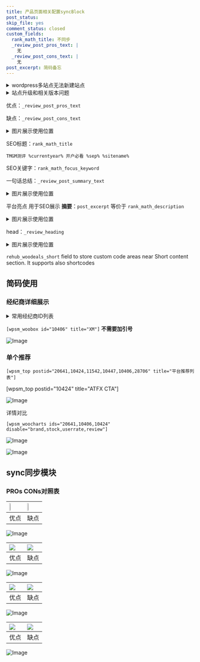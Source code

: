 ```yaml
---
title: 产品页面相关配置syncBlock
post_status: 
skip_file: yes
comment_status: closed
custom_fields:
  rank_math_title: 不同步
  _review_post_pros_text: |
    无
  _review_post_cons_text: |
    无
post_excerpt: 简码备忘
---
```

<details><summary>wordpress多站点无法新建站点</summary>

<li>和报错需要清理cookies一样的原因</li>
<li>wp-config.php里面<code>define( 'SUBDOMAIN_INSTALL', false );//子域名安装</code></li>
<li>新建子站点是用<code>define( 'SUBDOMAIN_INSTALL', true);//子域名安装</code> 完成以后，改成<code>false</code></li>
</details>

<details><summary>站点升级和相关版本问题</summary>

<p>wordpress：5.9.9
woocommerce：7.5.1
出现问题的地方：主题选项里面>><strong>Product layout >>compact style</strong></p>
<p>如何出现没有用过的字段 导致无法保存。先导出配置 然后进行修改，后面再次恢复即可。</p>
<p>出现部分字段无法显示时，需要返回默认布局后，对产品进行保存就好了。</p>
<p></p>
</details>

优点：`_review_post_pros_text`

缺点：`_review_post_cons_text`

<details><summary>图片展示使用位置</summary>

<img src="https://prod-files-secure.s3.us-west-2.amazonaws.com/39ed1227-6d7d-4570-be36-9ccd4a2c4241/f51d3d83-55d4-4bdf-9604-f37ec77ab556/Untitled.png?X-Amz-Algorithm=AWS4-HMAC-SHA256&X-Amz-Content-Sha256=UNSIGNED-PAYLOAD&X-Amz-Credential=ASIAZI2LB466W44GX3WS%2F20250418%2Fus-west-2%2Fs3%2Faws4_request&X-Amz-Date=20250418T225518Z&X-Amz-Expires=3600&X-Amz-Security-Token=IQoJb3JpZ2luX2VjEPb%2F%2F%2F%2F%2F%2F%2F%2F%2F%2FwEaCXVzLXdlc3QtMiJIMEYCIQDKr4HJpo%2Fzns7Qs1iG%2BF9VajWkk59JRsx2mWqu8NaoLAIhAMHCEtnLifSvKMKpIVAJpw2Bq%2BAEMUHoBfZmHzmn4QD9Kv8DCH8QABoMNjM3NDIzMTgzODA1Igxm0s5M76vIMhCGFY8q3APkNDN%2FkOy6YhrQfUoKsHRJrXG2rMuQ7SZutDSKNjs1RWBw%2FOU5phohHBVr%2BDCfXWUQ%2B0VmqnnkANBaRWS%2FOyJA3dCrdSXavE2UhIRnXtWA%2FjBjTBBxlSBz4GTDq9A8SSsXVuvUkEVW4SIyMZmx3KRzlap4hgieeeDDZQ1z5Ci%2F7vzTpXlJ9Jzcf%2BEsgJUEGK9wSJ5zF0BNEZa52YjC%2F23Zh0ZjM6qFZGAEv5Itla%2BxTkdzgcqUXrJWCemi%2Bz4%2FdKDkweGC8zyOpdjXyoRJLUtGNQj5Orol2EcVrfmPn%2F8rshsF6hv7Ahgg6rQ8kl1c1q32meyo4bogXO7LKRyaVmxefk5Fpv7LUj3NdnwyBfwbi2qL9Ws%2BWRDKFP22tpYTBzW0xzpP7S4%2F18Vigq7xe%2BZ361%2BIXFGhinFgT8VMYNGMkC181QvaFYFXNvLhJfwn8OkQSmZCijLvz4gUi8%2BQJ2f8wJcOu%2B6zyzVOFHfc2w91UR3fsTm6v%2BglswoC6DC1t2z3gZU14kJynU2ToxxxxQhdvuKJcplPUKOPwTs0SFuDOUeiE2%2FiAX5U78tTk2L%2F4L1fXxW4%2F7SSYEaK5FCH7ihoIZ5YOBdr4aZjaXobykTdjg64RBwxrHZxLBP1%2FTCql4vABjqkAS%2Fi%2F4qvaWtAAqm5fy8VEiN6yvVIdVC8uUK5EJtVPCSLQElm846Vt4Rmb86ChEuXBmvOXw5CyswnZy7Gm0u%2FWMxZyvVKUt%2Bu95cpL%2F1noG4xwsx3QhJ0JCkhtbOqTDeZt4%2Bz8lIHwesnGeWzI6JxiUCjonCUMjoPtaHokzafOZiQEh1lBq78xQZwBw0O6%2BBQ3GFkd58ALN4lwqW9%2FHpRUz%2FJpO98&X-Amz-Signature=c4f3d47bea6c288e04c6a9941540bdf73bf03d06d29e6b1d2e64fee69490a444&X-Amz-SignedHeaders=host&x-id=GetObject" alt="Image">
</details>

SEO标题：`rank_math_title`

`TMGM测评 %currentyear% 开户必看 %sep% %sitename%`

SEO关键字：`rank_math_focus_keyword`

一句话总结：`_review_post_summary_text`

<details><summary>图片展示使用位置</summary>

<img src="https://prod-files-secure.s3.us-west-2.amazonaws.com/39ed1227-6d7d-4570-be36-9ccd4a2c4241/4b96a922-296c-4f4e-8630-d1c870cbce01/Untitled.png?X-Amz-Algorithm=AWS4-HMAC-SHA256&X-Amz-Content-Sha256=UNSIGNED-PAYLOAD&X-Amz-Credential=ASIAZI2LB466QZKSZTZC%2F20250418%2Fus-west-2%2Fs3%2Faws4_request&X-Amz-Date=20250418T225519Z&X-Amz-Expires=3600&X-Amz-Security-Token=IQoJb3JpZ2luX2VjEPb%2F%2F%2F%2F%2F%2F%2F%2F%2F%2FwEaCXVzLXdlc3QtMiJHMEUCIQC07ovzvmq044ri%2BX1XXla%2BFydrPRhw6Iqv4dBu4AEisAIgHWrx7GxpJRulQpQnWpHW1%2BQ54ge2V7G4upxByNwdFgMq%2FwMIfxAAGgw2Mzc0MjMxODM4MDUiDJee7ueQ1b%2FY7%2F%2Bz%2BircAz4ogkwD%2FNH2yd2Y233fbOhe0MlzP%2FqFMOEsOTiNk%2BKYFfMWf9r9GjkBGgTRORB3NLJPsCKX%2B43TzDEx56a48NuUntw3T7PhBLYpCLynN2J71Dfs2S4P52slF9X04PGtfSvLURcnBebps%2BVvXbiOlI0WdHI0UI295lr2dsvk%2F29a6Qa139L%2Fd3GxUIiEpBOQukGhPJBkjFzT55aWVTl9QbCRY4sVwXb1Aw4WZv2HYEcWXOJQJkwPP2LtrNiVC9tlMMHy8d65n%2FUV0Cfe0SpErDQCOnMy8SXx733I6WBt09tuwV%2FlgUZ5ZTe4EV1IkhnqRwrH81vCylLYZyZFDfF3Qd2GRW%2Fw9qKEPvbWZYjYTiA%2F%2FuaQ5W2iO233CWY37tYXJTnUDrvEzZhbyfm5G4DZk1cI84WCRKxJ7e6vLoosXqKQjzOHTd6xrHKjR0u%2B2U8Y%2BlYWGagDb%2FNmqGUjyspTHSdtOqY0%2FN7%2BWZCEqlNWl3CiB74d%2BtnsD3ayXP0mRXb0yLFAm%2FSyXwOPS0maKIGrr2uvs6PiTB8SUH7mudSL1wrjwJmk1u27g4hwqo0iK7jxV%2BmdZ94F36wXeHXZ%2B1yuJGZshDLJ4vJH7cwUbeToPScoGbsSctWA66HyT49aMLGXi8AGOqUBbu7P8Tojg0aLkUQS5nCF933oXQGwUZMZMXBtl0wmKVLFeM8cFJREYUw2eEx06moSFzZ0zowSc7HLCM2Rl%2FCtV54qMjYGFW6oX6YNUOeIAf7ujQBiG1Aaaf4mdkTcD%2FH%2FaV1u%2ByZAbriA%2FP78IYFA%2B4BB8zAUn1KCEHcHAOtqXPVMt9kHO3mxTVYvN81R1ZT3Ui95mNdDzaHd%2BLw5zq0UvVoy5t%2FF&X-Amz-Signature=c75d9c909890c0d5fb0cf71578822405bc70b4b9fc95beb9ae4d853fceac3049&X-Amz-SignedHeaders=host&x-id=GetObject" alt="Image">
</details>

平台亮点 用于SEO展示 **摘要**：`post_excerpt`  等价于 `rank_math_description`

<details><summary>图片展示使用位置</summary>

<img src="https://prod-files-secure.s3.us-west-2.amazonaws.com/39ed1227-6d7d-4570-be36-9ccd4a2c4241/1ee11f63-b60a-4dfe-a7a7-d58ff23b5d88/Untitled.png?X-Amz-Algorithm=AWS4-HMAC-SHA256&X-Amz-Content-Sha256=UNSIGNED-PAYLOAD&X-Amz-Credential=ASIAZI2LB466VDACYVN2%2F20250418%2Fus-west-2%2Fs3%2Faws4_request&X-Amz-Date=20250418T225519Z&X-Amz-Expires=3600&X-Amz-Security-Token=IQoJb3JpZ2luX2VjEPb%2F%2F%2F%2F%2F%2F%2F%2F%2F%2FwEaCXVzLXdlc3QtMiJHMEUCIQDNHmWdIwQ50ZLav%2F5gClOgln5GxHuumEpIRz1OJLuQKQIgQMaIckViFT39Vbw%2Ffv9IhjDozdyfy9d7NKi8idEAcFsq%2FwMIfxAAGgw2Mzc0MjMxODM4MDUiDIzNW7u7HRiDL5PGkyrcA6HX%2F2FaSdK9B%2FMUV2HePSCbx%2BkGbUY16yJF4mN2%2BXbZEYSuCOMLNarhroxaE5p20zLl3tEdV23X6ydPAR5PuaIDYSSMw3EhMO4skwmOMTn7Ny179w59RxIR6UKkKoSSZJNNe0IA21fB%2BY5ZGHMUwWbJd30DmGT16syR5TmGFbWayAghFYA5mM%2BKBdtNc3YEQ0efbODe87cpBhPdRDdRceM6GVrttYvc8BNHGNnyIqNp7tuSMqkBVHjBUpiLJS5DmxhOb6wR8fm1F9V3emWE5GYk1DM%2B2O9OnpXJsnUQePDoZ5Mxnc0aV7muxHeAtugY0Pp8ct30vm2GKbxyOBccTWFxmWnyyV6O5UTbqxiOtm1jyuYhuSXiaSoYy8OEAz4%2FX71X1Oe4GmgWGr%2B4XPvGdUWYdv4Q9BAAWQaczt0mVq%2BHr%2F05dYUJi02zQ3EmDFaZfSQ81%2Fs2b8QwNLQvYQQgC935UVOSDFOiYAUTqycxhkCqZ5a%2FXXYTPJS2jWZ2r6Z9eW8HuB%2Fmi28WDwGZ0vu4TPPIhvVgSN12oSlA%2FOUNwpJqkfSCw0wHCLNUl9NZbUYrcSekLUe42J6dK%2Fd6bx53f7Bq8LbT3mOT9UYXTr%2F%2FUJv8%2BekdPjEx17DRcjFCMPOWi8AGOqUBosUGMDaJyQOtyIYSBE6JaphnnkIWbgm7jIMpjZcfMF4TV3kQgbCf1jLabiaCDQZ2m%2F4JcmC5woR4K7Qm1ihe2vOM7YQzhP9h3XmkjE%2Be8xfI6eeEq00AlNwj8eiSgFPNoI7rVpXFwqadTjXwG%2F%2FrwlenrF9G%2B6XZiJDsE9QvdUmM5W%2FjBBKvdeQBlhHoBCaqDtCGZHZq5AbU06FMX3a8Dx5B3FBw&X-Amz-Signature=1f27a788840ac883b1648cb6456b2c5c9331ca2d490f64fa5a7f98046f0fab47&X-Amz-SignedHeaders=host&x-id=GetObject" alt="Image">
<img src="https://prod-files-secure.s3.us-west-2.amazonaws.com/39ed1227-6d7d-4570-be36-9ccd4a2c4241/ad4118b5-78d8-4fbe-801e-3b29b5d99c01/Untitled.png?X-Amz-Algorithm=AWS4-HMAC-SHA256&X-Amz-Content-Sha256=UNSIGNED-PAYLOAD&X-Amz-Credential=ASIAZI2LB466VDACYVN2%2F20250418%2Fus-west-2%2Fs3%2Faws4_request&X-Amz-Date=20250418T225519Z&X-Amz-Expires=3600&X-Amz-Security-Token=IQoJb3JpZ2luX2VjEPb%2F%2F%2F%2F%2F%2F%2F%2F%2F%2FwEaCXVzLXdlc3QtMiJHMEUCIQDNHmWdIwQ50ZLav%2F5gClOgln5GxHuumEpIRz1OJLuQKQIgQMaIckViFT39Vbw%2Ffv9IhjDozdyfy9d7NKi8idEAcFsq%2FwMIfxAAGgw2Mzc0MjMxODM4MDUiDIzNW7u7HRiDL5PGkyrcA6HX%2F2FaSdK9B%2FMUV2HePSCbx%2BkGbUY16yJF4mN2%2BXbZEYSuCOMLNarhroxaE5p20zLl3tEdV23X6ydPAR5PuaIDYSSMw3EhMO4skwmOMTn7Ny179w59RxIR6UKkKoSSZJNNe0IA21fB%2BY5ZGHMUwWbJd30DmGT16syR5TmGFbWayAghFYA5mM%2BKBdtNc3YEQ0efbODe87cpBhPdRDdRceM6GVrttYvc8BNHGNnyIqNp7tuSMqkBVHjBUpiLJS5DmxhOb6wR8fm1F9V3emWE5GYk1DM%2B2O9OnpXJsnUQePDoZ5Mxnc0aV7muxHeAtugY0Pp8ct30vm2GKbxyOBccTWFxmWnyyV6O5UTbqxiOtm1jyuYhuSXiaSoYy8OEAz4%2FX71X1Oe4GmgWGr%2B4XPvGdUWYdv4Q9BAAWQaczt0mVq%2BHr%2F05dYUJi02zQ3EmDFaZfSQ81%2Fs2b8QwNLQvYQQgC935UVOSDFOiYAUTqycxhkCqZ5a%2FXXYTPJS2jWZ2r6Z9eW8HuB%2Fmi28WDwGZ0vu4TPPIhvVgSN12oSlA%2FOUNwpJqkfSCw0wHCLNUl9NZbUYrcSekLUe42J6dK%2Fd6bx53f7Bq8LbT3mOT9UYXTr%2F%2FUJv8%2BekdPjEx17DRcjFCMPOWi8AGOqUBosUGMDaJyQOtyIYSBE6JaphnnkIWbgm7jIMpjZcfMF4TV3kQgbCf1jLabiaCDQZ2m%2F4JcmC5woR4K7Qm1ihe2vOM7YQzhP9h3XmkjE%2Be8xfI6eeEq00AlNwj8eiSgFPNoI7rVpXFwqadTjXwG%2F%2FrwlenrF9G%2B6XZiJDsE9QvdUmM5W%2FjBBKvdeQBlhHoBCaqDtCGZHZq5AbU06FMX3a8Dx5B3FBw&X-Amz-Signature=5d6cf8c0047994eb3dfe02fd6028118c3a88d3a9e26eefb91b6a08b0c58020fa&X-Amz-SignedHeaders=host&x-id=GetObject" alt="Image">
<img src="https://prod-files-secure.s3.us-west-2.amazonaws.com/39ed1227-6d7d-4570-be36-9ccd4a2c4241/a38cf7c9-a79c-4b64-9e94-13589fe0758b/Untitled.png?X-Amz-Algorithm=AWS4-HMAC-SHA256&X-Amz-Content-Sha256=UNSIGNED-PAYLOAD&X-Amz-Credential=ASIAZI2LB466VDACYVN2%2F20250418%2Fus-west-2%2Fs3%2Faws4_request&X-Amz-Date=20250418T225519Z&X-Amz-Expires=3600&X-Amz-Security-Token=IQoJb3JpZ2luX2VjEPb%2F%2F%2F%2F%2F%2F%2F%2F%2F%2FwEaCXVzLXdlc3QtMiJHMEUCIQDNHmWdIwQ50ZLav%2F5gClOgln5GxHuumEpIRz1OJLuQKQIgQMaIckViFT39Vbw%2Ffv9IhjDozdyfy9d7NKi8idEAcFsq%2FwMIfxAAGgw2Mzc0MjMxODM4MDUiDIzNW7u7HRiDL5PGkyrcA6HX%2F2FaSdK9B%2FMUV2HePSCbx%2BkGbUY16yJF4mN2%2BXbZEYSuCOMLNarhroxaE5p20zLl3tEdV23X6ydPAR5PuaIDYSSMw3EhMO4skwmOMTn7Ny179w59RxIR6UKkKoSSZJNNe0IA21fB%2BY5ZGHMUwWbJd30DmGT16syR5TmGFbWayAghFYA5mM%2BKBdtNc3YEQ0efbODe87cpBhPdRDdRceM6GVrttYvc8BNHGNnyIqNp7tuSMqkBVHjBUpiLJS5DmxhOb6wR8fm1F9V3emWE5GYk1DM%2B2O9OnpXJsnUQePDoZ5Mxnc0aV7muxHeAtugY0Pp8ct30vm2GKbxyOBccTWFxmWnyyV6O5UTbqxiOtm1jyuYhuSXiaSoYy8OEAz4%2FX71X1Oe4GmgWGr%2B4XPvGdUWYdv4Q9BAAWQaczt0mVq%2BHr%2F05dYUJi02zQ3EmDFaZfSQ81%2Fs2b8QwNLQvYQQgC935UVOSDFOiYAUTqycxhkCqZ5a%2FXXYTPJS2jWZ2r6Z9eW8HuB%2Fmi28WDwGZ0vu4TPPIhvVgSN12oSlA%2FOUNwpJqkfSCw0wHCLNUl9NZbUYrcSekLUe42J6dK%2Fd6bx53f7Bq8LbT3mOT9UYXTr%2F%2FUJv8%2BekdPjEx17DRcjFCMPOWi8AGOqUBosUGMDaJyQOtyIYSBE6JaphnnkIWbgm7jIMpjZcfMF4TV3kQgbCf1jLabiaCDQZ2m%2F4JcmC5woR4K7Qm1ihe2vOM7YQzhP9h3XmkjE%2Be8xfI6eeEq00AlNwj8eiSgFPNoI7rVpXFwqadTjXwG%2F%2FrwlenrF9G%2B6XZiJDsE9QvdUmM5W%2FjBBKvdeQBlhHoBCaqDtCGZHZq5AbU06FMX3a8Dx5B3FBw&X-Amz-Signature=292419f0c5222f37ffe373ceba463ca456c6500c83c512d8826e777568a6f3ba&X-Amz-SignedHeaders=host&x-id=GetObject" alt="Image">
<img src="https://prod-files-secure.s3.us-west-2.amazonaws.com/39ed1227-6d7d-4570-be36-9ccd4a2c4241/7da6fc1e-d2ac-42ae-8c75-cb5749aa18f6/Untitled.png?X-Amz-Algorithm=AWS4-HMAC-SHA256&X-Amz-Content-Sha256=UNSIGNED-PAYLOAD&X-Amz-Credential=ASIAZI2LB466VDACYVN2%2F20250418%2Fus-west-2%2Fs3%2Faws4_request&X-Amz-Date=20250418T225519Z&X-Amz-Expires=3600&X-Amz-Security-Token=IQoJb3JpZ2luX2VjEPb%2F%2F%2F%2F%2F%2F%2F%2F%2F%2FwEaCXVzLXdlc3QtMiJHMEUCIQDNHmWdIwQ50ZLav%2F5gClOgln5GxHuumEpIRz1OJLuQKQIgQMaIckViFT39Vbw%2Ffv9IhjDozdyfy9d7NKi8idEAcFsq%2FwMIfxAAGgw2Mzc0MjMxODM4MDUiDIzNW7u7HRiDL5PGkyrcA6HX%2F2FaSdK9B%2FMUV2HePSCbx%2BkGbUY16yJF4mN2%2BXbZEYSuCOMLNarhroxaE5p20zLl3tEdV23X6ydPAR5PuaIDYSSMw3EhMO4skwmOMTn7Ny179w59RxIR6UKkKoSSZJNNe0IA21fB%2BY5ZGHMUwWbJd30DmGT16syR5TmGFbWayAghFYA5mM%2BKBdtNc3YEQ0efbODe87cpBhPdRDdRceM6GVrttYvc8BNHGNnyIqNp7tuSMqkBVHjBUpiLJS5DmxhOb6wR8fm1F9V3emWE5GYk1DM%2B2O9OnpXJsnUQePDoZ5Mxnc0aV7muxHeAtugY0Pp8ct30vm2GKbxyOBccTWFxmWnyyV6O5UTbqxiOtm1jyuYhuSXiaSoYy8OEAz4%2FX71X1Oe4GmgWGr%2B4XPvGdUWYdv4Q9BAAWQaczt0mVq%2BHr%2F05dYUJi02zQ3EmDFaZfSQ81%2Fs2b8QwNLQvYQQgC935UVOSDFOiYAUTqycxhkCqZ5a%2FXXYTPJS2jWZ2r6Z9eW8HuB%2Fmi28WDwGZ0vu4TPPIhvVgSN12oSlA%2FOUNwpJqkfSCw0wHCLNUl9NZbUYrcSekLUe42J6dK%2Fd6bx53f7Bq8LbT3mOT9UYXTr%2F%2FUJv8%2BekdPjEx17DRcjFCMPOWi8AGOqUBosUGMDaJyQOtyIYSBE6JaphnnkIWbgm7jIMpjZcfMF4TV3kQgbCf1jLabiaCDQZ2m%2F4JcmC5woR4K7Qm1ihe2vOM7YQzhP9h3XmkjE%2Be8xfI6eeEq00AlNwj8eiSgFPNoI7rVpXFwqadTjXwG%2F%2FrwlenrF9G%2B6XZiJDsE9QvdUmM5W%2FjBBKvdeQBlhHoBCaqDtCGZHZq5AbU06FMX3a8Dx5B3FBw&X-Amz-Signature=797dc1b2a862e52503346459b696a693fab4948c3d2d233b7572bc805b37e648&X-Amz-SignedHeaders=host&x-id=GetObject" alt="Image">
<img src="https://prod-files-secure.s3.us-west-2.amazonaws.com/39ed1227-6d7d-4570-be36-9ccd4a2c4241/7e97f40a-eaee-47f5-b2f9-475f96808fa7/Untitled.png?X-Amz-Algorithm=AWS4-HMAC-SHA256&X-Amz-Content-Sha256=UNSIGNED-PAYLOAD&X-Amz-Credential=ASIAZI2LB466VDACYVN2%2F20250418%2Fus-west-2%2Fs3%2Faws4_request&X-Amz-Date=20250418T225519Z&X-Amz-Expires=3600&X-Amz-Security-Token=IQoJb3JpZ2luX2VjEPb%2F%2F%2F%2F%2F%2F%2F%2F%2F%2FwEaCXVzLXdlc3QtMiJHMEUCIQDNHmWdIwQ50ZLav%2F5gClOgln5GxHuumEpIRz1OJLuQKQIgQMaIckViFT39Vbw%2Ffv9IhjDozdyfy9d7NKi8idEAcFsq%2FwMIfxAAGgw2Mzc0MjMxODM4MDUiDIzNW7u7HRiDL5PGkyrcA6HX%2F2FaSdK9B%2FMUV2HePSCbx%2BkGbUY16yJF4mN2%2BXbZEYSuCOMLNarhroxaE5p20zLl3tEdV23X6ydPAR5PuaIDYSSMw3EhMO4skwmOMTn7Ny179w59RxIR6UKkKoSSZJNNe0IA21fB%2BY5ZGHMUwWbJd30DmGT16syR5TmGFbWayAghFYA5mM%2BKBdtNc3YEQ0efbODe87cpBhPdRDdRceM6GVrttYvc8BNHGNnyIqNp7tuSMqkBVHjBUpiLJS5DmxhOb6wR8fm1F9V3emWE5GYk1DM%2B2O9OnpXJsnUQePDoZ5Mxnc0aV7muxHeAtugY0Pp8ct30vm2GKbxyOBccTWFxmWnyyV6O5UTbqxiOtm1jyuYhuSXiaSoYy8OEAz4%2FX71X1Oe4GmgWGr%2B4XPvGdUWYdv4Q9BAAWQaczt0mVq%2BHr%2F05dYUJi02zQ3EmDFaZfSQ81%2Fs2b8QwNLQvYQQgC935UVOSDFOiYAUTqycxhkCqZ5a%2FXXYTPJS2jWZ2r6Z9eW8HuB%2Fmi28WDwGZ0vu4TPPIhvVgSN12oSlA%2FOUNwpJqkfSCw0wHCLNUl9NZbUYrcSekLUe42J6dK%2Fd6bx53f7Bq8LbT3mOT9UYXTr%2F%2FUJv8%2BekdPjEx17DRcjFCMPOWi8AGOqUBosUGMDaJyQOtyIYSBE6JaphnnkIWbgm7jIMpjZcfMF4TV3kQgbCf1jLabiaCDQZ2m%2F4JcmC5woR4K7Qm1ihe2vOM7YQzhP9h3XmkjE%2Be8xfI6eeEq00AlNwj8eiSgFPNoI7rVpXFwqadTjXwG%2F%2FrwlenrF9G%2B6XZiJDsE9QvdUmM5W%2FjBBKvdeQBlhHoBCaqDtCGZHZq5AbU06FMX3a8Dx5B3FBw&X-Amz-Signature=d05c2b8199d806b3e9a664f105fdac2af67eb7901aa9ca4937747e4bd9ddb68c&X-Amz-SignedHeaders=host&x-id=GetObject" alt="Image">
</details>

head：`_review_heading`

<details><summary>图片展示使用位置</summary>

<img src="https://prod-files-secure.s3.us-west-2.amazonaws.com/39ed1227-6d7d-4570-be36-9ccd4a2c4241/3a4650ad-9887-415c-889a-edd51fa54f27/Untitled.png?X-Amz-Algorithm=AWS4-HMAC-SHA256&X-Amz-Content-Sha256=UNSIGNED-PAYLOAD&X-Amz-Credential=ASIAZI2LB4665OHCPLHG%2F20250418%2Fus-west-2%2Fs3%2Faws4_request&X-Amz-Date=20250418T225519Z&X-Amz-Expires=3600&X-Amz-Security-Token=IQoJb3JpZ2luX2VjEPb%2F%2F%2F%2F%2F%2F%2F%2F%2F%2FwEaCXVzLXdlc3QtMiJGMEQCIQC0zCO6xrfai9fHt3v2VdvzrbWqVTNaOfgVjlwwImUBSwIfKuirkjvE81zBPCw6Bm7tjSynzLq%2BRmMR8okMxuD8Syr%2FAwh%2FEAAaDDYzNzQyMzE4MzgwNSIM13dLNgBz23g0aB1vKtwDaBQfA%2FescaueotjsOUFWCP8Ivp%2FTLukNXCydaTfHokmq2UoR4pWo4wPki1EWI%2B%2BP15ulm0XQjtUhUEYzZIlGPQNoM8OsfvD2V%2Ba99jZbB7L03hKDvcH%2FF1XWW6huyE%2B9DrH0LIjcmLBz0irP6es5Xq2yBF2hR31DG2fJ8QGvuV6vKIyMCJSvvYiag6EiB0Cs1J23iBBparL7SocLmCT0kRNn7X%2FDpPiv96MdJu3P7zuYbZQXQ8ksOHVpS02UkPYi7FMsqV%2F%2Bg%2BhYd3gsdxnwsT5MpS7hMWqhJMVzoIeUkrmSpz5REktaxsy3jBKVLm6%2B8lMsT5rLOicPYyNGN4rEMstfxAsIGF6Nw%2B3tlrFzT4TliVq44f90XUMg3x16%2B8L65QTf52qiS58hIHlTk7YmRZBNqAlufYVLhbzdGnHlYvU16S9beZL3BdjeKzs6uPDyRUjg4ytHza5SOaHMNnCzf9ki%2Bpi5ZiLbKHShy%2BWCZgVJfzYeKukM1hNCRODhHoWV508wzQimoiqP7wUaWq0qi%2FNSksjufWSJqxRHs%2FHfY%2BUdqSdBAAHB7S%2FO45o%2BoP297FTWpZ19hKC1N%2By6%2FMXHyRFELXsM3n8oblUXNje997I9onpCtjIHMSuyMcowmpeLwAY6pgGaUlrSU8vjyr35cb2FCT6sCRRaMiGfOYRuI4QSemiTx3IjKgMOwvmCo7QiJBTSZ2Py9jC2kjMq0puOUjp1aRaMEP%2B2lLH6PIOI3u%2F27oE8NUs4pIP4jTUmTEmuHNhTB%2B2zI%2BqB9x%2Bz9u7pqTbCVqk8pUz7KHYOHlfLONjo%2FeEZjnZVeQzTeRamUJxz6WH5wjcKEbJVzDR%2Fhpdcm3X9c25aEZ0x1UYc&X-Amz-Signature=adc316c7d41da899548d16f84155a23bbd1b29a933d7fc4b7cb34bfb17515509&X-Amz-SignedHeaders=host&x-id=GetObject" alt="Image">
</details>

`rehub_woodeals_short`	field to store custom code areas near Short content section. It supports also shortcodes



## 简码使用

### 经纪商详细展示

<details><summary>常用经纪商ID列表</summary>

<pre><code class="php">嘉盛 ===> 20641  [wpsm_woobox id="20641" title="嘉盛"]
易信easymarkets ===> 11542  [wpsm_woobox id="11542" title="易信easymarkets"]
ATFX外汇 ===> 10424  [wpsm_woobox id="10424" title="ATFX"]
XM ===> 10406  [wpsm_woobox id="10406" title="XM"]
TMGM ===> 29622  [wpsm_woobox id="29622" title="TMGM"]
HYCM ===> 10447  [wpsm_woobox id="10447" title="HYCM"]
fpmarkets澳福外汇 ===> 20639  [wpsm_woobox id="20639" title="fpmarkets澳福外汇"]</code></pre>
</details>

`[wpsm_woobox id="10406" title="XM"]` **不需要加引号**

![Image](https://prod-files-secure.s3.us-west-2.amazonaws.com/39ed1227-6d7d-4570-be36-9ccd4a2c4241/4f898f9d-0fa7-4e43-acd3-ac6bc7be575a/Untitled.png?X-Amz-Algorithm=AWS4-HMAC-SHA256&X-Amz-Content-Sha256=UNSIGNED-PAYLOAD&X-Amz-Credential=ASIAZI2LB466W7UERXC5%2F20250418%2Fus-west-2%2Fs3%2Faws4_request&X-Amz-Date=20250418T225516Z&X-Amz-Expires=3600&X-Amz-Security-Token=IQoJb3JpZ2luX2VjEPb%2F%2F%2F%2F%2F%2F%2F%2F%2F%2FwEaCXVzLXdlc3QtMiJIMEYCIQCzLrQmw9JLLz9lBZAymYl93UWN6ipsEMcHxFmGGTwgGgIhAMMu0gRCFEemPXjvWTDQ8diP2sJwMHcCU4ybAWogfrFdKv8DCH8QABoMNjM3NDIzMTgzODA1IgzhrNNjVn832BTRnTgq3APhtlXgCEq7NvK6BACXLumlnv%2FBEZAh0fvuFT9dVy%2F98wrEwCTjZIlvx4hCKlGIX2kubC7MZ0J%2Bl0QpzpshDfW%2BR2d5mGOICDhdKtMToELKoACTvczTxiAiNcWhXApj15dwFnnj1Bm7Wz5GlmL%2BbD8jKqxlw7j1XWYgjFfqvAJ05suehFVF53hyV4YGF%2F42PdxWozQxV1MQkvStaHelcsR1jp5p7l54DHwRPHBkD3I13uLUfDN72jN1fYJrZSz3INoug2kxtZKAX%2Fq6RA%2BJTM4YAIJfWqyEPZSVdR0QsYFPnad0m%2FNXCtfNwq39ZcDm%2BhPnDaZlxheh81tEvipxj%2BKxVYRNqPTxCE7r%2Fw%2FoA84aNlXpDuHqhLxwcmCdSc%2B9pPpUzTOgE5FesD74%2FpTNwmdcntRtywsElhJFZAW77wX3Pdx03iH%2B8%2Fq%2F0Eyfk5wCWDWBxwQsjpNPaNLJ5p2J%2B8LHATd7mNVK63%2Bu7jwG6lJgnbqGVEltRmpxXgOfeqJD5FSmbPcaQXlVJzPneeoFa%2BYzUF8Mlyna%2B7xEdFxV1ANXo9KvUXHrPrYJKKsmnuVreRLTA54ploBcBLQOLr2IEV2L8UtM%2BqfnmB5QHg1NOcNBCFQsXSNnNZIG1P%2B7uDD6lovABjqkAcHYbgUOfccj0NTWZl8nee3%2BBaO5zUKVprmMd7wkX8YFwocZjV2Vh%2FRPtmiblJ997%2F0WHVaC0iSnxWcbwzMuy8rEpPh%2BguInjA2T%2BZo1oiK6r6dOrGOUUnUHLhUjXeRpRYnTWChf7IW%2FC%2BqCxwTHUsbghKyU8%2FRdctqzLgBFWRTyaiEQtyhra%2BFjDxP3EX87SrGRL73Nw6UU60S0KBuza8TQTgxT&X-Amz-Signature=e4c0aeca92139162499989d3d24201a469f82ed5a4e0a1dd9b9260b15ad49c52&X-Amz-SignedHeaders=host&x-id=GetObject)

### 单个推荐
`[wpsm_top postid="20641,10424,11542,10447,10406,28706" title="平台推荐列表"]`

[wpsm_top postid="10424" title="ATFX CTA"]

![Image](https://prod-files-secure.s3.us-west-2.amazonaws.com/39ed1227-6d7d-4570-be36-9ccd4a2c4241/5ac620dc-51a8-48b6-b55d-91f47299193c/Untitled.png?X-Amz-Algorithm=AWS4-HMAC-SHA256&X-Amz-Content-Sha256=UNSIGNED-PAYLOAD&X-Amz-Credential=ASIAZI2LB466W7UERXC5%2F20250418%2Fus-west-2%2Fs3%2Faws4_request&X-Amz-Date=20250418T225516Z&X-Amz-Expires=3600&X-Amz-Security-Token=IQoJb3JpZ2luX2VjEPb%2F%2F%2F%2F%2F%2F%2F%2F%2F%2FwEaCXVzLXdlc3QtMiJIMEYCIQCzLrQmw9JLLz9lBZAymYl93UWN6ipsEMcHxFmGGTwgGgIhAMMu0gRCFEemPXjvWTDQ8diP2sJwMHcCU4ybAWogfrFdKv8DCH8QABoMNjM3NDIzMTgzODA1IgzhrNNjVn832BTRnTgq3APhtlXgCEq7NvK6BACXLumlnv%2FBEZAh0fvuFT9dVy%2F98wrEwCTjZIlvx4hCKlGIX2kubC7MZ0J%2Bl0QpzpshDfW%2BR2d5mGOICDhdKtMToELKoACTvczTxiAiNcWhXApj15dwFnnj1Bm7Wz5GlmL%2BbD8jKqxlw7j1XWYgjFfqvAJ05suehFVF53hyV4YGF%2F42PdxWozQxV1MQkvStaHelcsR1jp5p7l54DHwRPHBkD3I13uLUfDN72jN1fYJrZSz3INoug2kxtZKAX%2Fq6RA%2BJTM4YAIJfWqyEPZSVdR0QsYFPnad0m%2FNXCtfNwq39ZcDm%2BhPnDaZlxheh81tEvipxj%2BKxVYRNqPTxCE7r%2Fw%2FoA84aNlXpDuHqhLxwcmCdSc%2B9pPpUzTOgE5FesD74%2FpTNwmdcntRtywsElhJFZAW77wX3Pdx03iH%2B8%2Fq%2F0Eyfk5wCWDWBxwQsjpNPaNLJ5p2J%2B8LHATd7mNVK63%2Bu7jwG6lJgnbqGVEltRmpxXgOfeqJD5FSmbPcaQXlVJzPneeoFa%2BYzUF8Mlyna%2B7xEdFxV1ANXo9KvUXHrPrYJKKsmnuVreRLTA54ploBcBLQOLr2IEV2L8UtM%2BqfnmB5QHg1NOcNBCFQsXSNnNZIG1P%2B7uDD6lovABjqkAcHYbgUOfccj0NTWZl8nee3%2BBaO5zUKVprmMd7wkX8YFwocZjV2Vh%2FRPtmiblJ997%2F0WHVaC0iSnxWcbwzMuy8rEpPh%2BguInjA2T%2BZo1oiK6r6dOrGOUUnUHLhUjXeRpRYnTWChf7IW%2FC%2BqCxwTHUsbghKyU8%2FRdctqzLgBFWRTyaiEQtyhra%2BFjDxP3EX87SrGRL73Nw6UU60S0KBuza8TQTgxT&X-Amz-Signature=485f226ea6f96279d63d7da07408ddb842d0d16e9fe6add86a1d8a7748db1e6b&X-Amz-SignedHeaders=host&x-id=GetObject)

详情对比

`[wpsm_woocharts ids="20641,10406,10424" disable="brand,stock,userrate,review"]`

![Image](https://prod-files-secure.s3.us-west-2.amazonaws.com/39ed1227-6d7d-4570-be36-9ccd4a2c4241/bf3ba45f-b9f3-4295-8aef-b4a495fd25f4/Untitled.png?X-Amz-Algorithm=AWS4-HMAC-SHA256&X-Amz-Content-Sha256=UNSIGNED-PAYLOAD&X-Amz-Credential=ASIAZI2LB466W7UERXC5%2F20250418%2Fus-west-2%2Fs3%2Faws4_request&X-Amz-Date=20250418T225516Z&X-Amz-Expires=3600&X-Amz-Security-Token=IQoJb3JpZ2luX2VjEPb%2F%2F%2F%2F%2F%2F%2F%2F%2F%2FwEaCXVzLXdlc3QtMiJIMEYCIQCzLrQmw9JLLz9lBZAymYl93UWN6ipsEMcHxFmGGTwgGgIhAMMu0gRCFEemPXjvWTDQ8diP2sJwMHcCU4ybAWogfrFdKv8DCH8QABoMNjM3NDIzMTgzODA1IgzhrNNjVn832BTRnTgq3APhtlXgCEq7NvK6BACXLumlnv%2FBEZAh0fvuFT9dVy%2F98wrEwCTjZIlvx4hCKlGIX2kubC7MZ0J%2Bl0QpzpshDfW%2BR2d5mGOICDhdKtMToELKoACTvczTxiAiNcWhXApj15dwFnnj1Bm7Wz5GlmL%2BbD8jKqxlw7j1XWYgjFfqvAJ05suehFVF53hyV4YGF%2F42PdxWozQxV1MQkvStaHelcsR1jp5p7l54DHwRPHBkD3I13uLUfDN72jN1fYJrZSz3INoug2kxtZKAX%2Fq6RA%2BJTM4YAIJfWqyEPZSVdR0QsYFPnad0m%2FNXCtfNwq39ZcDm%2BhPnDaZlxheh81tEvipxj%2BKxVYRNqPTxCE7r%2Fw%2FoA84aNlXpDuHqhLxwcmCdSc%2B9pPpUzTOgE5FesD74%2FpTNwmdcntRtywsElhJFZAW77wX3Pdx03iH%2B8%2Fq%2F0Eyfk5wCWDWBxwQsjpNPaNLJ5p2J%2B8LHATd7mNVK63%2Bu7jwG6lJgnbqGVEltRmpxXgOfeqJD5FSmbPcaQXlVJzPneeoFa%2BYzUF8Mlyna%2B7xEdFxV1ANXo9KvUXHrPrYJKKsmnuVreRLTA54ploBcBLQOLr2IEV2L8UtM%2BqfnmB5QHg1NOcNBCFQsXSNnNZIG1P%2B7uDD6lovABjqkAcHYbgUOfccj0NTWZl8nee3%2BBaO5zUKVprmMd7wkX8YFwocZjV2Vh%2FRPtmiblJ997%2F0WHVaC0iSnxWcbwzMuy8rEpPh%2BguInjA2T%2BZo1oiK6r6dOrGOUUnUHLhUjXeRpRYnTWChf7IW%2FC%2BqCxwTHUsbghKyU8%2FRdctqzLgBFWRTyaiEQtyhra%2BFjDxP3EX87SrGRL73Nw6UU60S0KBuza8TQTgxT&X-Amz-Signature=aa3d30a6788c51fc2b036124d54c0b754e23e29187b557e35375a8a1e5a4c5fb&X-Amz-SignedHeaders=host&x-id=GetObject)

![Image](https://prod-files-secure.s3.us-west-2.amazonaws.com/39ed1227-6d7d-4570-be36-9ccd4a2c4241/30bc56ef-f383-4b48-9768-2ebc9e436ec0/Untitled.png?X-Amz-Algorithm=AWS4-HMAC-SHA256&X-Amz-Content-Sha256=UNSIGNED-PAYLOAD&X-Amz-Credential=ASIAZI2LB466W7UERXC5%2F20250418%2Fus-west-2%2Fs3%2Faws4_request&X-Amz-Date=20250418T225516Z&X-Amz-Expires=3600&X-Amz-Security-Token=IQoJb3JpZ2luX2VjEPb%2F%2F%2F%2F%2F%2F%2F%2F%2F%2FwEaCXVzLXdlc3QtMiJIMEYCIQCzLrQmw9JLLz9lBZAymYl93UWN6ipsEMcHxFmGGTwgGgIhAMMu0gRCFEemPXjvWTDQ8diP2sJwMHcCU4ybAWogfrFdKv8DCH8QABoMNjM3NDIzMTgzODA1IgzhrNNjVn832BTRnTgq3APhtlXgCEq7NvK6BACXLumlnv%2FBEZAh0fvuFT9dVy%2F98wrEwCTjZIlvx4hCKlGIX2kubC7MZ0J%2Bl0QpzpshDfW%2BR2d5mGOICDhdKtMToELKoACTvczTxiAiNcWhXApj15dwFnnj1Bm7Wz5GlmL%2BbD8jKqxlw7j1XWYgjFfqvAJ05suehFVF53hyV4YGF%2F42PdxWozQxV1MQkvStaHelcsR1jp5p7l54DHwRPHBkD3I13uLUfDN72jN1fYJrZSz3INoug2kxtZKAX%2Fq6RA%2BJTM4YAIJfWqyEPZSVdR0QsYFPnad0m%2FNXCtfNwq39ZcDm%2BhPnDaZlxheh81tEvipxj%2BKxVYRNqPTxCE7r%2Fw%2FoA84aNlXpDuHqhLxwcmCdSc%2B9pPpUzTOgE5FesD74%2FpTNwmdcntRtywsElhJFZAW77wX3Pdx03iH%2B8%2Fq%2F0Eyfk5wCWDWBxwQsjpNPaNLJ5p2J%2B8LHATd7mNVK63%2Bu7jwG6lJgnbqGVEltRmpxXgOfeqJD5FSmbPcaQXlVJzPneeoFa%2BYzUF8Mlyna%2B7xEdFxV1ANXo9KvUXHrPrYJKKsmnuVreRLTA54ploBcBLQOLr2IEV2L8UtM%2BqfnmB5QHg1NOcNBCFQsXSNnNZIG1P%2B7uDD6lovABjqkAcHYbgUOfccj0NTWZl8nee3%2BBaO5zUKVprmMd7wkX8YFwocZjV2Vh%2FRPtmiblJ997%2F0WHVaC0iSnxWcbwzMuy8rEpPh%2BguInjA2T%2BZo1oiK6r6dOrGOUUnUHLhUjXeRpRYnTWChf7IW%2FC%2BqCxwTHUsbghKyU8%2FRdctqzLgBFWRTyaiEQtyhra%2BFjDxP3EX87SrGRL73Nw6UU60S0KBuza8TQTgxT&X-Amz-Signature=5845a09f19df50e1ced71c58f14285755148f28f0f5b80b98736e099b7a0b289&X-Amz-SignedHeaders=host&x-id=GetObject)

## sync同步模块

### PROs CONs对照表

| <img src="https://cdn.ifttt.fun/gh/jarlin8/OSS@main/icons/customize/pros.svg" height="auto" width="37.3%"> | <img src="https://cdn.ifttt.fun/gh/jarlin8/OSS@main/icons/customize/cons.svg" height="auto" width="28.8%"> |
| :--- | :--- |
| 优点 | 缺点 |

![Image](https://prod-files-secure.s3.us-west-2.amazonaws.com/39ed1227-6d7d-4570-be36-9ccd4a2c4241/8742b755-dfb5-4004-9a5f-d6e561664bd8/Untitled.png?X-Amz-Algorithm=AWS4-HMAC-SHA256&X-Amz-Content-Sha256=UNSIGNED-PAYLOAD&X-Amz-Credential=ASIAZI2LB466W7UERXC5%2F20250418%2Fus-west-2%2Fs3%2Faws4_request&X-Amz-Date=20250418T225516Z&X-Amz-Expires=3600&X-Amz-Security-Token=IQoJb3JpZ2luX2VjEPb%2F%2F%2F%2F%2F%2F%2F%2F%2F%2FwEaCXVzLXdlc3QtMiJIMEYCIQCzLrQmw9JLLz9lBZAymYl93UWN6ipsEMcHxFmGGTwgGgIhAMMu0gRCFEemPXjvWTDQ8diP2sJwMHcCU4ybAWogfrFdKv8DCH8QABoMNjM3NDIzMTgzODA1IgzhrNNjVn832BTRnTgq3APhtlXgCEq7NvK6BACXLumlnv%2FBEZAh0fvuFT9dVy%2F98wrEwCTjZIlvx4hCKlGIX2kubC7MZ0J%2Bl0QpzpshDfW%2BR2d5mGOICDhdKtMToELKoACTvczTxiAiNcWhXApj15dwFnnj1Bm7Wz5GlmL%2BbD8jKqxlw7j1XWYgjFfqvAJ05suehFVF53hyV4YGF%2F42PdxWozQxV1MQkvStaHelcsR1jp5p7l54DHwRPHBkD3I13uLUfDN72jN1fYJrZSz3INoug2kxtZKAX%2Fq6RA%2BJTM4YAIJfWqyEPZSVdR0QsYFPnad0m%2FNXCtfNwq39ZcDm%2BhPnDaZlxheh81tEvipxj%2BKxVYRNqPTxCE7r%2Fw%2FoA84aNlXpDuHqhLxwcmCdSc%2B9pPpUzTOgE5FesD74%2FpTNwmdcntRtywsElhJFZAW77wX3Pdx03iH%2B8%2Fq%2F0Eyfk5wCWDWBxwQsjpNPaNLJ5p2J%2B8LHATd7mNVK63%2Bu7jwG6lJgnbqGVEltRmpxXgOfeqJD5FSmbPcaQXlVJzPneeoFa%2BYzUF8Mlyna%2B7xEdFxV1ANXo9KvUXHrPrYJKKsmnuVreRLTA54ploBcBLQOLr2IEV2L8UtM%2BqfnmB5QHg1NOcNBCFQsXSNnNZIG1P%2B7uDD6lovABjqkAcHYbgUOfccj0NTWZl8nee3%2BBaO5zUKVprmMd7wkX8YFwocZjV2Vh%2FRPtmiblJ997%2F0WHVaC0iSnxWcbwzMuy8rEpPh%2BguInjA2T%2BZo1oiK6r6dOrGOUUnUHLhUjXeRpRYnTWChf7IW%2FC%2BqCxwTHUsbghKyU8%2FRdctqzLgBFWRTyaiEQtyhra%2BFjDxP3EX87SrGRL73Nw6UU60S0KBuza8TQTgxT&X-Amz-Signature=5893ba349b918e2b93dd4f1a9cf8ff3e7114356c8c45ece8699546eef0cca7a7&X-Amz-SignedHeaders=host&x-id=GetObject)

| <img src="https://cdn.ifttt.fun/gh/jarlin8/OSS@main/icons/customize/pros1.svg" height="auto"> | <img src="https://cdn.ifttt.fun/gh/jarlin8/OSS@main/icons/customize/cons1.svg" height="auto"> |
| :--- | :--- |
| 优点 | 缺点 |

![Image](https://prod-files-secure.s3.us-west-2.amazonaws.com/39ed1227-6d7d-4570-be36-9ccd4a2c4241/806358f8-c9c4-4e17-bb35-c6c76a5397a5/Untitled.png?X-Amz-Algorithm=AWS4-HMAC-SHA256&X-Amz-Content-Sha256=UNSIGNED-PAYLOAD&X-Amz-Credential=ASIAZI2LB466W7UERXC5%2F20250418%2Fus-west-2%2Fs3%2Faws4_request&X-Amz-Date=20250418T225516Z&X-Amz-Expires=3600&X-Amz-Security-Token=IQoJb3JpZ2luX2VjEPb%2F%2F%2F%2F%2F%2F%2F%2F%2F%2FwEaCXVzLXdlc3QtMiJIMEYCIQCzLrQmw9JLLz9lBZAymYl93UWN6ipsEMcHxFmGGTwgGgIhAMMu0gRCFEemPXjvWTDQ8diP2sJwMHcCU4ybAWogfrFdKv8DCH8QABoMNjM3NDIzMTgzODA1IgzhrNNjVn832BTRnTgq3APhtlXgCEq7NvK6BACXLumlnv%2FBEZAh0fvuFT9dVy%2F98wrEwCTjZIlvx4hCKlGIX2kubC7MZ0J%2Bl0QpzpshDfW%2BR2d5mGOICDhdKtMToELKoACTvczTxiAiNcWhXApj15dwFnnj1Bm7Wz5GlmL%2BbD8jKqxlw7j1XWYgjFfqvAJ05suehFVF53hyV4YGF%2F42PdxWozQxV1MQkvStaHelcsR1jp5p7l54DHwRPHBkD3I13uLUfDN72jN1fYJrZSz3INoug2kxtZKAX%2Fq6RA%2BJTM4YAIJfWqyEPZSVdR0QsYFPnad0m%2FNXCtfNwq39ZcDm%2BhPnDaZlxheh81tEvipxj%2BKxVYRNqPTxCE7r%2Fw%2FoA84aNlXpDuHqhLxwcmCdSc%2B9pPpUzTOgE5FesD74%2FpTNwmdcntRtywsElhJFZAW77wX3Pdx03iH%2B8%2Fq%2F0Eyfk5wCWDWBxwQsjpNPaNLJ5p2J%2B8LHATd7mNVK63%2Bu7jwG6lJgnbqGVEltRmpxXgOfeqJD5FSmbPcaQXlVJzPneeoFa%2BYzUF8Mlyna%2B7xEdFxV1ANXo9KvUXHrPrYJKKsmnuVreRLTA54ploBcBLQOLr2IEV2L8UtM%2BqfnmB5QHg1NOcNBCFQsXSNnNZIG1P%2B7uDD6lovABjqkAcHYbgUOfccj0NTWZl8nee3%2BBaO5zUKVprmMd7wkX8YFwocZjV2Vh%2FRPtmiblJ997%2F0WHVaC0iSnxWcbwzMuy8rEpPh%2BguInjA2T%2BZo1oiK6r6dOrGOUUnUHLhUjXeRpRYnTWChf7IW%2FC%2BqCxwTHUsbghKyU8%2FRdctqzLgBFWRTyaiEQtyhra%2BFjDxP3EX87SrGRL73Nw6UU60S0KBuza8TQTgxT&X-Amz-Signature=9194af4345d237a5c3bf731479bd4a4113ba3cfd3a5107c5a82e5d95b70576c3&X-Amz-SignedHeaders=host&x-id=GetObject)

| <img src="https://cdn.ifttt.fun/gh/jarlin8/OSS@main/icons/customize/pros2.svg" height="auto"> | <img src="https://cdn.ifttt.fun/gh/jarlin8/OSS@main/icons/customize/cons2.svg" height="auto"> |
| :--- | :--- |
| 优点 | 缺点 |

![Image](https://prod-files-secure.s3.us-west-2.amazonaws.com/39ed1227-6d7d-4570-be36-9ccd4a2c4241/a9245ec9-70dd-4005-b534-0d54315fc5f3/Untitled.png?X-Amz-Algorithm=AWS4-HMAC-SHA256&X-Amz-Content-Sha256=UNSIGNED-PAYLOAD&X-Amz-Credential=ASIAZI2LB466W7UERXC5%2F20250418%2Fus-west-2%2Fs3%2Faws4_request&X-Amz-Date=20250418T225516Z&X-Amz-Expires=3600&X-Amz-Security-Token=IQoJb3JpZ2luX2VjEPb%2F%2F%2F%2F%2F%2F%2F%2F%2F%2FwEaCXVzLXdlc3QtMiJIMEYCIQCzLrQmw9JLLz9lBZAymYl93UWN6ipsEMcHxFmGGTwgGgIhAMMu0gRCFEemPXjvWTDQ8diP2sJwMHcCU4ybAWogfrFdKv8DCH8QABoMNjM3NDIzMTgzODA1IgzhrNNjVn832BTRnTgq3APhtlXgCEq7NvK6BACXLumlnv%2FBEZAh0fvuFT9dVy%2F98wrEwCTjZIlvx4hCKlGIX2kubC7MZ0J%2Bl0QpzpshDfW%2BR2d5mGOICDhdKtMToELKoACTvczTxiAiNcWhXApj15dwFnnj1Bm7Wz5GlmL%2BbD8jKqxlw7j1XWYgjFfqvAJ05suehFVF53hyV4YGF%2F42PdxWozQxV1MQkvStaHelcsR1jp5p7l54DHwRPHBkD3I13uLUfDN72jN1fYJrZSz3INoug2kxtZKAX%2Fq6RA%2BJTM4YAIJfWqyEPZSVdR0QsYFPnad0m%2FNXCtfNwq39ZcDm%2BhPnDaZlxheh81tEvipxj%2BKxVYRNqPTxCE7r%2Fw%2FoA84aNlXpDuHqhLxwcmCdSc%2B9pPpUzTOgE5FesD74%2FpTNwmdcntRtywsElhJFZAW77wX3Pdx03iH%2B8%2Fq%2F0Eyfk5wCWDWBxwQsjpNPaNLJ5p2J%2B8LHATd7mNVK63%2Bu7jwG6lJgnbqGVEltRmpxXgOfeqJD5FSmbPcaQXlVJzPneeoFa%2BYzUF8Mlyna%2B7xEdFxV1ANXo9KvUXHrPrYJKKsmnuVreRLTA54ploBcBLQOLr2IEV2L8UtM%2BqfnmB5QHg1NOcNBCFQsXSNnNZIG1P%2B7uDD6lovABjqkAcHYbgUOfccj0NTWZl8nee3%2BBaO5zUKVprmMd7wkX8YFwocZjV2Vh%2FRPtmiblJ997%2F0WHVaC0iSnxWcbwzMuy8rEpPh%2BguInjA2T%2BZo1oiK6r6dOrGOUUnUHLhUjXeRpRYnTWChf7IW%2FC%2BqCxwTHUsbghKyU8%2FRdctqzLgBFWRTyaiEQtyhra%2BFjDxP3EX87SrGRL73Nw6UU60S0KBuza8TQTgxT&X-Amz-Signature=a5d6bb19b5a94837b6fe7f2b3fdf3e7ba4179afdbee10c9a29ab89e7f79d884b&X-Amz-SignedHeaders=host&x-id=GetObject)

| <img src="https://cdn.ifttt.fun/gh/jarlin8/OSS@main/icons/customize/pros3.svg" height="auto"> | <img src="https://cdn.ifttt.fun/gh/jarlin8/OSS@main/icons/customize/cons3.svg" height="auto"> |
| :--- | :--- |
| 优点 | 缺点 |

![Image](https://prod-files-secure.s3.us-west-2.amazonaws.com/39ed1227-6d7d-4570-be36-9ccd4a2c4241/e1e580a2-2e5c-4780-9ff4-19c318fc2284/Untitled.png?X-Amz-Algorithm=AWS4-HMAC-SHA256&X-Amz-Content-Sha256=UNSIGNED-PAYLOAD&X-Amz-Credential=ASIAZI2LB466W7UERXC5%2F20250418%2Fus-west-2%2Fs3%2Faws4_request&X-Amz-Date=20250418T225516Z&X-Amz-Expires=3600&X-Amz-Security-Token=IQoJb3JpZ2luX2VjEPb%2F%2F%2F%2F%2F%2F%2F%2F%2F%2FwEaCXVzLXdlc3QtMiJIMEYCIQCzLrQmw9JLLz9lBZAymYl93UWN6ipsEMcHxFmGGTwgGgIhAMMu0gRCFEemPXjvWTDQ8diP2sJwMHcCU4ybAWogfrFdKv8DCH8QABoMNjM3NDIzMTgzODA1IgzhrNNjVn832BTRnTgq3APhtlXgCEq7NvK6BACXLumlnv%2FBEZAh0fvuFT9dVy%2F98wrEwCTjZIlvx4hCKlGIX2kubC7MZ0J%2Bl0QpzpshDfW%2BR2d5mGOICDhdKtMToELKoACTvczTxiAiNcWhXApj15dwFnnj1Bm7Wz5GlmL%2BbD8jKqxlw7j1XWYgjFfqvAJ05suehFVF53hyV4YGF%2F42PdxWozQxV1MQkvStaHelcsR1jp5p7l54DHwRPHBkD3I13uLUfDN72jN1fYJrZSz3INoug2kxtZKAX%2Fq6RA%2BJTM4YAIJfWqyEPZSVdR0QsYFPnad0m%2FNXCtfNwq39ZcDm%2BhPnDaZlxheh81tEvipxj%2BKxVYRNqPTxCE7r%2Fw%2FoA84aNlXpDuHqhLxwcmCdSc%2B9pPpUzTOgE5FesD74%2FpTNwmdcntRtywsElhJFZAW77wX3Pdx03iH%2B8%2Fq%2F0Eyfk5wCWDWBxwQsjpNPaNLJ5p2J%2B8LHATd7mNVK63%2Bu7jwG6lJgnbqGVEltRmpxXgOfeqJD5FSmbPcaQXlVJzPneeoFa%2BYzUF8Mlyna%2B7xEdFxV1ANXo9KvUXHrPrYJKKsmnuVreRLTA54ploBcBLQOLr2IEV2L8UtM%2BqfnmB5QHg1NOcNBCFQsXSNnNZIG1P%2B7uDD6lovABjqkAcHYbgUOfccj0NTWZl8nee3%2BBaO5zUKVprmMd7wkX8YFwocZjV2Vh%2FRPtmiblJ997%2F0WHVaC0iSnxWcbwzMuy8rEpPh%2BguInjA2T%2BZo1oiK6r6dOrGOUUnUHLhUjXeRpRYnTWChf7IW%2FC%2BqCxwTHUsbghKyU8%2FRdctqzLgBFWRTyaiEQtyhra%2BFjDxP3EX87SrGRL73Nw6UU60S0KBuza8TQTgxT&X-Amz-Signature=fa881bfc9820450aec9108cd59920c30712bfb3df0a5332381cdb69d7badaa40&X-Amz-SignedHeaders=host&x-id=GetObject)